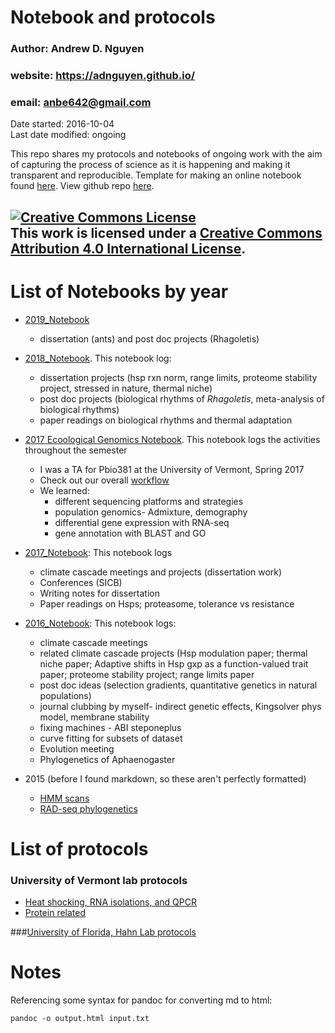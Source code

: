 # Notebook and protocols
### Author: Andrew D. Nguyen    
### website: https://adnguyen.github.io/    
### email: anbe642@gmail.com   
Date started: 2016-10-04    
Last date modified: ongoing    

This repo shares my protocols and notebooks of ongoing work with the aim of capturing the process of science as it is happening and making it transparent and reproducible. Template for making an online notebook found [here](https://github.com/adnguyen/Notebooks_and_Protocols/blob/master/Online_notebook_template.md). View github repo [here](https://github.com/adnguyen/Notebooks_and_Protocols).

<a rel="license" href="http://creativecommons.org/licenses/by/4.0/"><img alt="Creative Commons License" style="border-width:0" src="https://i.creativecommons.org/l/by/4.0/88x31.png" /></a><br />This work is licensed under a <a rel="license" href="http://creativecommons.org/licenses/by/4.0/">Creative Commons Attribution 4.0 International License</a>.
------



# List of Notebooks by year    

* [2019_Notebook](https://github.com/adnguyen/Notebooks_and_Protocols/blob/master/2019_notebook.md)     

  * dissertation (ants) and post doc projects (Rhagoletis)

* [2018_Notebook](https://github.com/adnguyen/Notebooks_and_Protocols/blob/master/2018_notebook.md). This notebook log:
  * dissertation projects (hsp rxn norm, range limits, proteome stability project, stressed in nature, thermal niche)
  * post doc projects (biological rhythms of *Rhagoletis*, meta-analysis of biological rhythms)
  * paper readings on biological rhythms and thermal adaptation
* [2017 Ecoological Genomics Notebook](https://github.com/adnguyen/Notebooks_and_Protocols/blob/master/2017_Eco_Gen_ANBE_nb.md). This notebook logs the activities throughout the semester    
  * I was a TA for Pbio381 at the University of Vermont, Spring 2017   
  * Check out our overall [workflow](Images/Overall_workflow_eco_genomics.html)
  * We learned:
    * different sequencing platforms and strategies
    * population genomics- Admixture, demography
    * differential gene expression with RNA-seq
    * gene annotation with BLAST and GO    
* [2017_Notebook](https://github.com/adnguyen/Notebooks_and_Protocols/blob/master/2017_notebook.md): This notebook logs     
  * climate cascade meetings and projects (dissertation work)
  * Conferences (SICB)
  * Writing notes for dissertation
  * Paper readings on Hsps; proteasome, tolerance vs resistance
* [2016_Notebook](https://github.com/adnguyen/Notebooks_and_Protocols/blob/master/2016_notebook.md): This notebook logs:
  * climate cascade meetings
  * related climate cascade projects (Hsp modulation paper; thermal niche paper; Adaptive shifts in Hsp gxp as a function-valued trait paper; proteome stability project; range limits paper
  * post doc ideas (selection gradients, quantitative genetics in natural populations)
  * journal clubbing by myself- indirect genetic effects, Kingsolver phys model, membrane stability
  * fixing machines - ABI steponeplus
  * curve fitting for subsets of dataset
  * Evolution meeting
  * Phylogenetics of Aphaenogaster    
* 2015 (before I found markdown, so these aren't perfectly formatted)    
  * [HMM scans](https://github.com/adnguyen/Notebooks_and_Protocols/blob/master/2015_hmmscan_notebook.md)
  * [RAD-seq phylogenetics](https://github.com/adnguyen/Notebooks_and_Protocols/blob/master/2015_phylogenomics_rad_seq_ANBE.md)   


# List of protocols

### University of Vermont lab protocols  

* [Heat shocking, RNA isolations, and QPCR](https://github.com/adnguyen/Notebooks_and_Protocols/blob/master/2016_ANBE_protocols.md)
* [Protein related](https://github.com/adnguyen/2016_Protein_stability_evolution/blob/master/Documents/Protocols/Protocols.md)

###[University of Florida, Hahn Lab protocols](https://adnguyen.github.io/Hahn_lab_protocols/)

# Notes

Referencing some syntax for pandoc for converting md to html:

```
pandoc -o output.html input.txt
```
